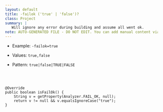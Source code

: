 ```yaml
---
layout: default
title: -failok ('true' | 'false')?
class: Project
summary: |
   Will ignore any error during building and assume all went ok.
note: AUTO-GENERATED FILE - DO NOT EDIT. You can add manual content via same filename in ext folder. 
---
```


- Example: `-failok=true`

- Values: `true,false`

- Pattern: `true|false|TRUE|FALSE`

<!-- Manual content from: ext/failok.md --><br /><br />
	
	@Override
	public boolean isFailOk() {
		String v = getProperty(Analyzer.FAIL_OK, null);
		return v != null && v.equalsIgnoreCase("true");
	}
